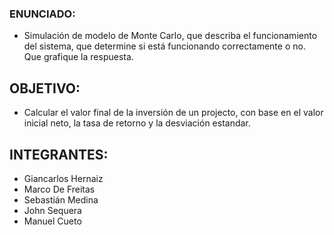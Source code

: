 ### ENUNCIADO:

- Simulación de modelo de Monte Carlo, que describa el funcionamiento del sistema, que determine si está funcionando correctamente o no. Que grafique la respuesta.

## OBJETIVO:

- Calcular el valor final de la inversión de un projecto, con base en el valor inicial neto, la tasa de retorno y la desviación estandar.

## INTEGRANTES:

- Giancarlos Hernaiz
- Marco De Freitas
- Sebastián Medina
- John Sequera
- Manuel Cueto
